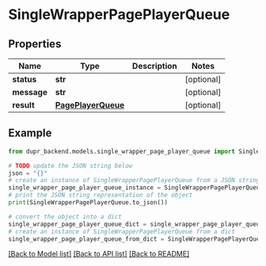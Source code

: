 # SingleWrapperPagePlayerQueue


## Properties

Name | Type | Description | Notes
------------ | ------------- | ------------- | -------------
**status** | **str** |  | [optional] 
**message** | **str** |  | [optional] 
**result** | [**PagePlayerQueue**](PagePlayerQueue.md) |  | [optional] 

## Example

```python
from dupr_backend.models.single_wrapper_page_player_queue import SingleWrapperPagePlayerQueue

# TODO update the JSON string below
json = "{}"
# create an instance of SingleWrapperPagePlayerQueue from a JSON string
single_wrapper_page_player_queue_instance = SingleWrapperPagePlayerQueue.from_json(json)
# print the JSON string representation of the object
print(SingleWrapperPagePlayerQueue.to_json())

# convert the object into a dict
single_wrapper_page_player_queue_dict = single_wrapper_page_player_queue_instance.to_dict()
# create an instance of SingleWrapperPagePlayerQueue from a dict
single_wrapper_page_player_queue_from_dict = SingleWrapperPagePlayerQueue.from_dict(single_wrapper_page_player_queue_dict)
```
[[Back to Model list]](../README.md#documentation-for-models) [[Back to API list]](../README.md#documentation-for-api-endpoints) [[Back to README]](../README.md)


